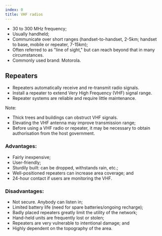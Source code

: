 ```yaml
---
index: 0
title: VHF radios
---
```

*	30 to 300 MHz frequency; 
*	Usually handheld;
*	Communicate over short ranges (handset-to-handset, 2-5km; handset to base, mobile or repeater, 7-15km);
*	Often referred to as "line of sight," but can reach beyond that in many circumstances. 
*	Commonly used brand: Motorola.

## Repeaters

*	Repeaters automatically receive and re-transmit radio signals.
*	Install a repeater to extend Very High Frequency (VHF) signal range. 
*	Repeater systems are reliable and require little maintenance. 

Note:

*	Thick trees and buildings can obstruct VHF signals. 
*	Elevating the VHF antenna may improve transmission range;
*	Before using a VHF radio or repeater, it may be necessary to obtain authorisation from the host government.

### Advantages:

*   Fairly inexpensive;
*   User-friendly;
*   Sturdily built: can be dropped, withstands rain, etc.;
*   Well-positioned repeaters can increase area coverage; and
*   24-hour contact if users are monitoring the VHF.

### Disadvantages:

*   Not secure. Anybody can listen in;
*   Limited battery life (need for spare batteries/ongoing recharge);
*   Badly placed repeaters greatly limit the utility of the network;
*   Hand-held units are frequently lost or stolen;
*   Repeaters are very vulnerable to intentional damage; and
*   Highly dependent on the topography of the area.